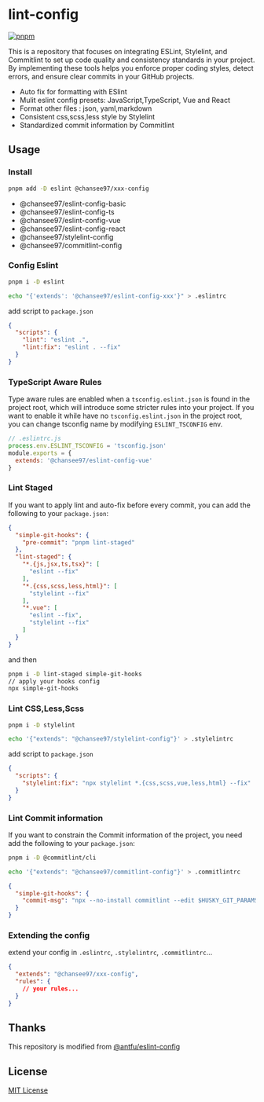 # lint-config

[![pnpm](https://img.shields.io/pnpm/v/@chansee97/eslint-config-vue?color=a1b858&label=)](https://npmjs.com/package/@chansee97/eslint-config-vue)

This is a repository that focuses on integrating ESLint, Stylelint, and Commitlint to set up code quality and consistency standards in your project. By implementing these tools helps you enforce proper coding styles, detect errors, and ensure clear commits in your GitHub projects.

- Auto fix for formatting with ESlint
- Mulit eslint config presets: JavaScript,TypeScript, Vue and React
- Format other files : json, yaml,markdown
- Consistent css,scss,less style by Stylelint
- Standardized commit information by Commitlint

## Usage

### Install
```bash
pnpm add -D eslint @chansee97/xxx-config
```

-  @chansee97/eslint-config-basic
-  @chansee97/eslint-config-ts
-  @chansee97/eslint-config-vue
-  @chansee97/eslint-config-react
-  @chansee97/stylelint-config
-  @chansee97/commitlint-config

### Config Eslint

```bash
pnpm i -D eslint

echo "{'extends': '@chansee97/eslint-config-xxx'}" > .eslintrc
```
add script to `package.json`
```json
{
  "scripts": {
    "lint": "eslint .",
    "lint:fix": "eslint . --fix"
  }
}
```
### TypeScript Aware Rules

Type aware rules are enabled when a `tsconfig.eslint.json` is found in the project root, which will introduce some stricter rules into your project. If you want to enable it while have no `tsconfig.eslint.json` in the project root, you can change tsconfig name by modifying `ESLINT_TSCONFIG` env. 

```js
// .eslintrc.js
process.env.ESLINT_TSCONFIG = 'tsconfig.json'
module.exports = {
  extends: '@chansee97/eslint-config-vue'
}
```

### Lint Staged

If you want to apply lint and auto-fix before every commit, you can add the following to your `package.json`:

```json
{
  "simple-git-hooks": {
    "pre-commit": "pnpm lint-staged"
  },
  "lint-staged": {
    "*.{js,jsx,ts,tsx}": [
      "eslint --fix"
    ],
    "*.{css,scss,less,html}": [
      "stylelint --fix"
    ],
    "*.vue": [
      "eslint --fix",
      "stylelint --fix"
    ]
  }
}
```

and then

```bash
pnpm i -D lint-staged simple-git-hooks
// apply your hooks config
npx simple-git-hooks
```

### Lint CSS,Less,Scss
```bash
pnpm i -D stylelint

echo '{"extends": "@chansee97/stylelint-config"}' > .stylelintrc
```
add script to `package.json`
```json
{
  "scripts": {
    "stylelint:fix": "npx stylelint *.{css,scss,vue,less,html} --fix"
  }
}
```

### Lint Commit information

If you want to constrain the Commit information of the project, you need add the following to your `package.json`:

```bash
pnpm i -D @commitlint/cli

echo '{"extends": "@chansee97/commitlint-config"}' > .commitlintrc
```

```json
{
  "simple-git-hooks": {
    "commit-msg": "npx --no-install commitlint --edit $HUSKY_GIT_PARAMS "
  }
}
```
### Extending the config

extend your config in `.eslintrc`, `.stylelintrc`, `.commitlintrc`...

```json
{
  "extends": "@chansee97/xxx-config",
  "rules": {
    // your rules...
  }
}
```
## Thanks
This repository is modified from [@antfu/eslint-config](https://github.com/antfu/eslint-config)

## License

[MIT License](./LICENSE.md)
